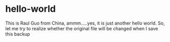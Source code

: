 # hello-world
This is Raul Guo from China, ammm.....yes, it is just another hello world.
So, let me try to realize whether the original file will be changed when I save this backup
